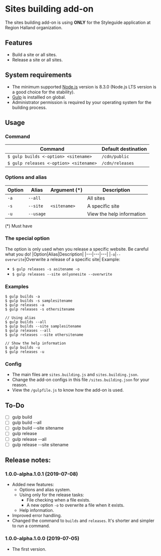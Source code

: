 # Sites building add-on
The sites building add-on is using __ONLY__ for the Styleguide application at Region Halland organization.

## Features
* Build a site or all sites.
* Release a site or all sites.

## System requirements
* The minimum supported [Node.js](https://nodejs.org/) version is 8.3.0 (Node.js LTS version is a good choice for the stability).
* [Gulp](https://gulpjs.com/) is installled on global.
* Administrator permission is required by your operating system for the building process.

## Usage
### Command
|Command|Default destination|
|---|---|
|`$ gulp builds <-option> <sitename>`|`/cdn/public`|
|`$ gulp releases <-option> <sitename>`|`/cdn/releases`|

### Options and alias
|Option|Alias|Argument (*)|Description|
|---|---|---|---|
|`-a`|`--all`||All sites|
|`-s`|`--site`|`<sitename>`|A specific site|
|`-u`|`--usage`||View the help information|
(*) Must have

### The special option
The option is only used when you release a specific website. Be careful what you do!
|Option|Alias|Description|
|---|---|---|
|`-o`|`--overwrite`|Overwrite a release of a specific site|
Example:
* `$ gulp releases -s asitename -o`
* `$ gulp releases --site onlyonesite --overwrite`

### Examples
```
$ gulp builds -a
$ gulp builds -s samplesitename
$ gulp releases -a
$ gulp releases -s othersitename

// Using alias
$ gulp builds --all
$ gulp builds --site samplesitename
$ gulp releases --all
$ gulp releases --site othersitename

// Show the help information
$ gulp builds -u
$ gulp releases -u
```


### Config
* The main files are `sites.building.js` and `sites.building.json`.
* Change the add-on configs in this file `/sites.building.json` for your reason.
* View the `/gulpfile.js` to know how the add-on is used.

## To-Do
* [ ] gulp build
* [ ] gulp build --all
* [ ] gulp build --site sitename
* [ ] gulp release
* [ ] gulp release --all
* [ ] gulp release --site sitename

## Release notes:
### 1.0.0-alpha.1.0.1 (2019-07-08)
* Added new features:
    * Options and alias system.
    * Using only for the release tasks:
        * File checking when a file exists. 
        * A new option `-o` to overwrite a file when it exists.
    * Help information.
* Improved error handling.
* Changed the command to `builds` and `releases`. It's shorter and simpler to run a command.

### 1.0.0-alpha.1.0.0 (2019-07-05)
* The first version.
